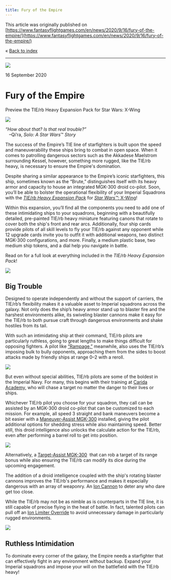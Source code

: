 ```yaml
---
title: Fury of the Empire
---
```


This article was originally published on [https://www.fantasyflightgames.com/en/news/2020/9/16/fury-of-the-empire/](https://www.fantasyflightgames.com/en/news/2020/9/16/fury-of-the-empire/)

&laquo; [Back to index](../index.md)

---

![](ebf2f877ae07552780eb718dc305e5f3.jpg)

16 September 2020

Fury of the Empire
==================

Preview the TIE/rb Heavy Expansion Pack for Star Wars: X-Wing

![](687aabf90680e5aede3387c56e159193.png)

_“How about that? Is that real trouble?”_  
   –Qi’ra, _Solo: A Star Wars_™ _Story_

The success of the Empire’s TIE line of starfighters is built upon the speed and maneuverability these ships bring to combat in open space. When it comes to patrolling dangerous sectors such as the Akkadese Maelstrom surrounding Kessel, however, something more rugged, like the TIE/rb heavy, is necessary to ensure the Empire's domination. 

Despite sharing a similar appearance to the Empire’s iconic starfighters, this ship, sometimes known as the “Brute,” distinguishes itself with its heavy armor and capacity to house an integrated MGK-300 droid co-pilot. Soon, you’ll be able to bolster the operational flexibility of your Imperial Squadrons with the _[TIE/rb Heavy Expansion Pack](https://www.fantasyflightgames.com/en/products/x-wing-second-edition/products/tierb-heavy-expansion-pack/)_ for [_Star Wars™_: X-Wing](https://www.fantasyflightgames.com/en/products/x-wing-second-edition/)!

Within this expansion, you’ll find all the components you need to add one of these intimidating ships to your squadrons, beginning with a beautifully detailed, pre-painted TIE/rb heavy miniature featuring canons that rotate to cover both the ship's front and rear arcs. Additionally, four ship cards provide pilots of all skill levels to fly your TIE/rb against any opponent while 12 upgrade cards invite you to outfit it with additional weapons, two distinct MGK-300 configurations, and more. Finally, a medium plastic base, two medium ship tokens, and a dial help you navigate in battle.

Read on for a full look at everything included in the _TIE/rb Heavy Expansion Pack_!

![](ad87444f0db9c3984f83c421778924c2.png)

Big Trouble
-----------

Designed to operate independently and without the support of carriers, the TIE/rb’s flexibility makes it a valuable asset to Imperial squadrons across the galaxy. Not only does the ship’s heavy armor stand up to blaster fire and the harshest environments alike, its swiveling blaster cannons make it easy for the TIE/rb to both pursue craft through dangerous environments and shake hostiles from its tail.

With such an intimidating ship at their command, TIE/rb pilots are particularly ruthless, going to great lengths to make things difficult for opposing fighters. A pilot like [“Rampage,”](f5a4e0b52d30c1759b06065b3d5c979a.png) meanwhile, also uses the TIE/rb’s imposing bulk to bully opponents, approaching them from the sides to boost attacks made by friendly ships at range 0–2 with a reroll.

![](7d2f4de2fd8a6313e12476184e2ec47c.png)

But even without special abilities, TIE/rb pilots are some of the boldest in the Imperial Navy. For many, this begins with their training at [Carida Academy,](845aab260b33bb668652790c7d7ba68b.png) who will chase a target no matter the danger to their lives or ships.

Whichever TIE/rb pilot you choose for your squadron, they call can be assisted by an MGK-300 droid co-pilot that can be customized to each mission. For example, all speed 3 straight and bank maneuvers become a bit easier with a [Maneuver-Assist MGK-300](770bb86e90d83cff7b71d4a9cc60fec2.png) installed, giving the pilot additional options for shedding stress while also maintaining speed. Better still, this droid intelligence also unlocks the calculate action for the TIE/rb, even after performing a barrel roll to get into position.

![](714af58a8351e9f1b15456935692732b.png)

Alternatively, a [Target-Assist MGK-300](de01d28b010ca7805f22b8f25d8fb7ed.png)  that can rob a target of its range bonus while also ensuring the TIE/rb can modify its dice during the upcoming engagement.

The addition of a droid intelligence coupled with the ship's rotating blaster cannons improves the TIE/rb's performance and makes it especially dangerous with an array of weaponry. An [Ion Cannon](2de2beab9cc2fe369383f8f885547e9a.png) to deter any who dare get too close.

While the TIE/rb may not be as nimble as is counterparts in the TIE line, it is still capable of precise flying in the heat of battle. In fact, talented pilots can pull off an [Ion Limiter Override](f758786f72c6b9f9b3dc493862a2f1e9.png) to avoid unnecessary damage in particularly rugged environments.

![](a8e0010b885774a965bbde5dbe9a97c2.png)

Ruthless Intimidation
---------------------

To dominate every corner of the galaxy, the Empire needs a starfighter that can effectively fight in any environment without backup. Expand your Imperial squadrons and impose your will on the battlefield with the TIE/rb heavy!